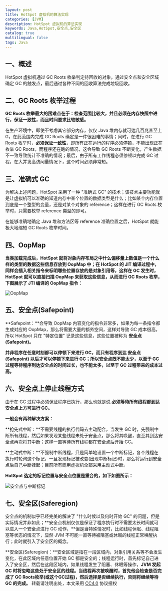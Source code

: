 ```yaml
---
layout: post
title: HotSpot 虚拟机的算法实现
categories: [JVM]
description: HotSpot 虚拟机的算法实现
keywords: Java,HotSpot,安全点,安全区
catalog: true
multilingual: false
tags: Java
---
```


## 一、概述

HotSpot 虚拟机通过 GC Roots 枚举判定待回收的对象，通过安全点和安全区域确定 GC 的触发点，最后通过各种不同的回收算法完成垃圾回收。

<!--more-->

## 二、GC Roots 枚举过程

**GC Roots 枚举最大的困难点在于：检查范围比较大，并且必须在内存快照中进行，保证一致性，而且时间要求比较敏感。**

在生产环境中，即使不考虑其它部分内存，仅仅 Java 堆内存就可达几百兆甚至上G，在此范围内完成 GC Roots 确定是一件很困难的事情；同时，在进行 GC Roots 枚举时，**必须保证一致性**，即所有正在运行的程序必须停顿，不能出现正在枚举 GC Roots，而程序还在跑的情况，这会导致 GC Roots 不断变化，产生数据不一致导致统计不准确的情况；最后，由于所有工作线程必须停顿以完成 GC 过程，在大并发高访问量情况下，这个时间必须非常短。

## 三、准确式 GC

为解决上述问题，HotSpot 采用了一种 "准确式 GC" 的技术；该技术主要功能就是让虚拟机可以准确的知道内存中某个位置的数据类型是什么；比如某个内存位置到底是一个整型的变量，还是对某个对象的 reference；这样在进行 GC Roots 枚举时，只需要枚举 reference 类型的即可。

在能够准确地确定 Java 堆和方法区等 reference 准确位置之后，HotSpot 就能极大地缩短 GC Roots 枚举时间。

## 四、OopMap

**当类加载完成后，HotSpot 就将对象内存布局之中什么偏移量上数值是一个什么样的类型的数据这些信息存放到 OopMap 中；在 HotSpot 的 JIT 编译过程中，同样会插入相关指令来标明哪些位置存放的是对象引用等，这样在 GC 发生时，HotSpot 就可以直接扫描 OopMap 来获取这些信息，从而进行 GC Roots 枚举，下图展示了 JTI 编译的 OopMap 指令：**

![OopMap](https://mritd.b0.upaiyun.com/markdown/hexo_jvm_jmm_oopmap.png)

## 五、安全点(Safepoint)

**Safepoint：**会导致 OopMap 内容变化的指令非常多，如果为每一条指令都生成对应的 OopMap，那么将需要大量的额外空间，这样对导致 GC 成本很高，所以 HotSpot 只在 "特定位置" 记录这些信息，这些位置被称为 **安全点(Safepoint)。**

**并非程序在任意时刻都可以停顿下来进行 GC，而只有程序到达 安全点(Safepoint) 以后才可以停顿下来进行 GC；所以安全点既不能太少，以至于 GC 过程等待程序到达安全点的时间过长，也不能太多，以至于 GC 过程带来的成本过高。**

## 六、安全点上停止线程方式

由于在 GC 过程中必须保证程序已执行，那么也就是说 **必须等待所有线程都到达安全点上方可进行 GC。**

**一般会有两种解决方案：**

**抢先式中断：**不需要线程的执行代码去主动配合，当发生 GC 时，先强制中断所有线程，然后如果发现某些线程未处于安全点，那么将其唤醒，直至其到达安全点再次将其中断；这样一直等待所有线程都在安全点后开始 GC。

**主动式中断：**不强制中断线程，只是简单地设置一个中断标记，各个线程在执行时轮询这个标记，一旦发现标记被改变(出现中断标记)时，那么将运行到安全点后自己中断挂起；目前所有商用虚拟机全部采用主动式中断。

**HotSpot 选定的标记位置与安全点位置是重合的，如下如图所示：**

![安全点与中断标记](https://mritd.b0.upaiyun.com/markdown/hexo_jvm_jmm_safepoint.png)


## 七、安全区(Saferegion)

安全点的机制似乎已经完美的解决了 "什么时候以及何时开始 GC" 的问题，但是实际情况并非如此；**安全点机制仅仅是保证了程序执行时不需要太长时间就可以进入一个安全点进行 GC 动作，**但是当特殊情况时，比如线程休眠、线程阻塞等状态的情况下，显然 JVM 不可能一直等待被阻塞或休眠的线程正常唤醒执行；此时就引入了安全区的概念。

**安全区(Saferegion)：**安全区域是指在一段区域内，对象引用关系等不会发生变化，在此区域内任意位置开始 GC 都是安全的；线程运行时，首先标记自己进入了安全区，然后在这段区域内，如果线程发生了阻塞、休眠等操作，**JVM 发起 GC 时将忽略这些处于安全区的线程。当线程再次被唤醒时，首先他会检查是否完成了 GC Roots枚举(或这个GC过程)，然后选择是否继续执行，否则将继续等待 GC 的完成。**
转载请注明出处，本文采用 [CC4.0](http://creativecommons.org/licenses/by-nc-nd/4.0/) 协议授权

